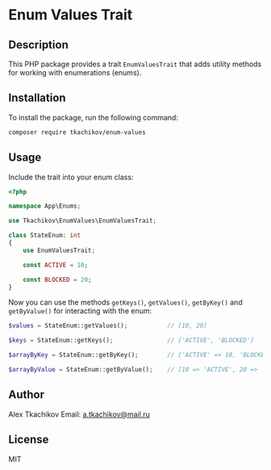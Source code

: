 
# Enum Values Trait

## Description

This PHP package provides a trait `EnumValuesTrait` that adds utility methods for working with enumerations (enums).

## Installation

To install the package, run the following command:

```bash
composer require tkachikov/enum-values
```

## Usage

Include the trait into your enum class:

```php
<?php

namespace App\Enums;

use Tkachikov\EnumValues\EnumValuesTrait;

class StateEnum: int
{
    use EnumValuesTrait;

    const ACTIVE = 10;

    const BLOCKED = 20;
}
```

Now you can use the methods `getKeys()`, `getValues()`, `getByKey()` and `getByValue()` for interacting with the enum:

```php
$values = StateEnum::getValues();           // [10, 20]

$keys = StateEnum::getKeys();               // ['ACTIVE', 'BLOCKED']

$arrayByKey = StateEnum::getByKey();        // ['ACTIVE' => 10, 'BLOCKED' => 20]

$arrayByValue = StateEnum::getByValue();    // [10 => 'ACTIVE', 20 => 'BLOCKED']
```

## Author

Alex Tkachikov 
Email: a.tkachikov@mail.ru

## License

MIT
